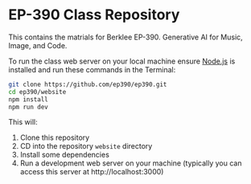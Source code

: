 # EP-390 Class Repository

This contains the matrials for Berklee EP-390. Generative AI for Music, Image,
and Code.

To run the class web server on your local machine ensure
[Node.js](https://nodejs.org/) is installed and run these commands in the
Terminal:

```bash
git clone https://github.com/ep390/ep390.git
cd ep390/website
npm install
npm run dev
```

This will:

1. Clone this repository
1. CD into the repository `website` directory
1. Install some dependencies
1. Run a development web server on your machine (typically you can access this server at http://localhost:3000)
